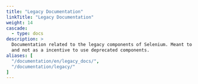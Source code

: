 ```yaml
---
title: "Legacy Documentation"
linkTitle: "Legacy Documentation"
weight: 14
cascade:
  - type: docs
description: >
  Documentation related to the legacy components of Selenium. Meant to be kept purely for historical reasons 
  and not as a incentive to use deprecated components.
aliases: [
  "/documentation/en/legacy_docs/",
  "/documentation/legacy/"
]
---
```

